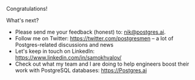 Congratulations!

What's next?

- Please send me your feedback (honest) to: nik@postgres.ai.
- Follow me on Twitter: https://twitter.com/postgresmen – a lot of Postgres-related discussions and news
- Let's keep in touch on LinkedIn: https://www.linkedin.com/in/samokhvalov/
- Check out what my team and I are doing to help engineers boost their work with PostgreSQL databases: https://Postgres.ai
